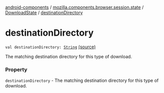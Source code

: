 [android-components](../../index.md) / [mozilla.components.browser.session.state](../index.md) / [DownloadState](index.md) / [destinationDirectory](./destination-directory.md)

# destinationDirectory

`val destinationDirectory: `[`String`](https://kotlinlang.org/api/latest/jvm/stdlib/kotlin/-string/index.html) [(source)](https://github.com/mozilla-mobile/android-components/blob/master/components/browser/state/src/main/java/mozilla/components/browser/session/state/DownloadState.kt#L25)

The matching destination directory for this type of download.

### Property

`destinationDirectory` - The matching destination directory for this type of download.